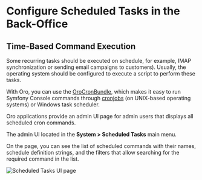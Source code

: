 # Configure Scheduled Tasks in the Back-Office

<a id="index-0"></a>

<a id="book-time-based-command-execution"></a>

## Time-Based Command Execution

Some recurring tasks should be executed on schedule, for example, IMAP synchronization or sending email campaigns to customers). Usually, the operating system should be configured to execute a script to perform these tasks.

With Oro, you can use the <a href="https://github.com/oroinc/platform/tree/master/src/Oro/Bundle/CronBundle" target="_blank">OroCronBundle</a>, which makes it easy to run Symfony Console commands through [cronjobs](../../../../backend/cron.md#dev-guide-system-cron-jobs) (on UNIX-based operating systems) or Windows task scheduler.

Oro applications provide an admin UI page for admin users that displays all scheduled cron commands.

The admin UI located in the **System > Scheduled Tasks** main menu.

On the page, you can see the list of scheduled commands with their names, schedule definition strings, and the filters that allow searching for the required command in the list.

![Scheduled Tasks UI page](user/img/system/scheduled_tasks/scheduled_tasks.png)
<!-- Frontend -->
